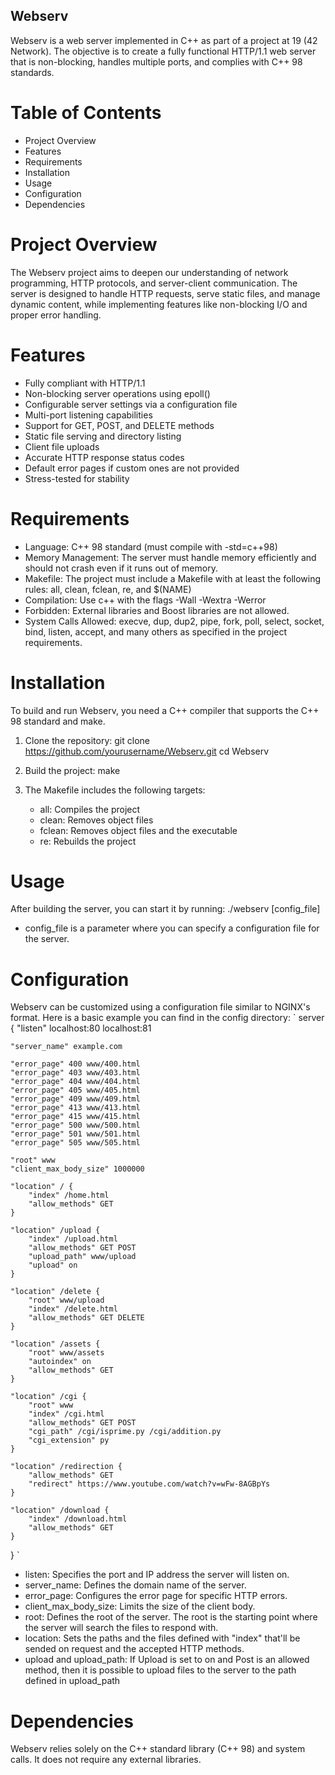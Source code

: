 ## Webserv

Webserv is a web server implemented in C++ as part of a project at 19 (42 Network). The objective is to create a fully functional HTTP/1.1 web server that is non-blocking, handles multiple ports, and complies with C++ 98 standards.

# Table of Contents

- Project Overview
- Features
- Requirements
- Installation
- Usage
- Configuration
- Dependencies

# Project Overview

The Webserv project aims to deepen our understanding of network programming, HTTP protocols, and server-client communication. The server is designed to handle HTTP requests, serve static files, and manage dynamic content, while implementing features like non-blocking I/O and proper error handling.

# Features

- Fully compliant with HTTP/1.1
- Non-blocking server operations using epoll()
- Configurable server settings via a configuration file
- Multi-port listening capabilities
- Support for GET, POST, and DELETE methods
- Static file serving and directory listing
- Client file uploads
- Accurate HTTP response status codes
- Default error pages if custom ones are not provided
- Stress-tested for stability

# Requirements

- Language: C++ 98 standard (must compile with -std=c++98)
- Memory Management: The server must handle memory efficiently and should not crash even if it runs out of memory.
- Makefile: The project must include a Makefile with at least the following rules: all, clean, fclean, re, and $(NAME)
- Compilation: Use c++ with the flags -Wall -Wextra -Werror
- Forbidden: External libraries and Boost libraries are not allowed.
- System Calls Allowed: execve, dup, dup2, pipe, fork, poll, select, socket, bind, listen, accept, and many others as specified in the project requirements.

# Installation

To build and run Webserv, you need a C++ compiler that supports the C++ 98 standard and make.

1. Clone the repository:
   git clone https://github.com/yourusername/Webserv.git
   cd Webserv

2. Build the project:
   make

3. The Makefile includes the following targets:
   - all: Compiles the project
   - clean: Removes object files
   - fclean: Removes object files and the executable
   - re: Rebuilds the project

# Usage

After building the server, you can start it by running:
./webserv [config_file]

- config_file is a parameter where you can specify a configuration file for the server.

# Configuration

Webserv can be customized using a configuration file similar to NGINX's format. Here is a basic example you can find in the config directory:
`
server {
	"listen" localhost:80 localhost:81

	"server_name" example.com

	"error_page" 400 www/400.html
	"error_page" 403 www/403.html
	"error_page" 404 www/404.html
	"error_page" 405 www/405.html
	"error_page" 409 www/409.html
	"error_page" 413 www/413.html
	"error_page" 415 www/415.html
	"error_page" 500 www/500.html
	"error_page" 501 www/501.html
	"error_page" 505 www/505.html

	"root" www
	"client_max_body_size" 1000000

	"location" / {
		"index" /home.html
		"allow_methods" GET
	}

	"location" /upload {
		"index" /upload.html
		"allow_methods" GET POST
		"upload_path" www/upload
		"upload" on
	}

	"location" /delete {
		"root" www/upload
		"index" /delete.html
		"allow_methods" GET DELETE
	}

	"location" /assets {
		"root" www/assets
		"autoindex" on
		"allow_methods" GET
	}

	"location" /cgi {
		"root" www
		"index" /cgi.html
		"allow_methods" GET POST
		"cgi_path" /cgi/isprime.py /cgi/addition.py
		"cgi_extension" py
	}

	"location" /redirection {
		"allow_methods" GET
		"redirect" https://www.youtube.com/watch?v=wFw-8AGBpYs
	}

	"location" /download {
		"index" /download.html
		"allow_methods" GET
	}
}
`

- listen: Specifies the port and IP address the server will listen on.
- server_name: Defines the domain name of the server.
- error_page: Configures the error page for specific HTTP errors.
- client_max_body_size: Limits the size of the client body.
- root: Defines the root of the server. The root is the starting point where the server will search the files to respond with.
- location: Sets the paths and the files defined with "index" that'll be sended on request and the accepted HTTP methods.
- upload and upload_path: If Upload is set to on and Post is an allowed method, then it is possible to upload files to the server to the path defined in upload_path

# Dependencies

Webserv relies solely on the C++ standard library (C++ 98) and system calls. It does not require any external libraries.
